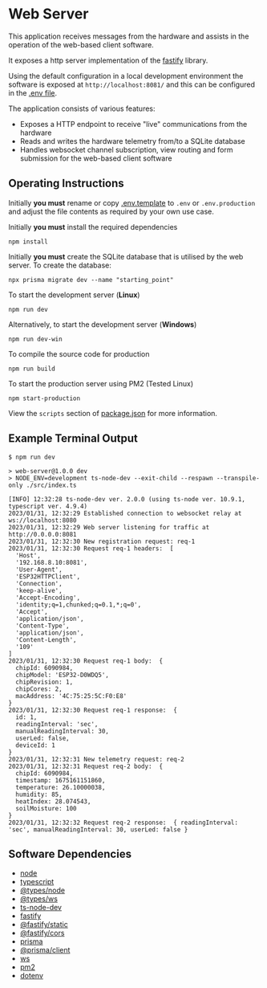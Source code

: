 Web Server
==========

This application receives messages from the hardware and assists in the operation of the web-based client software.

It exposes a http server implementation of the [fastify](https://github.com/fastify/fastify) library.

Using the default configuration in a local development environment the software is exposed at `http://localhost:8081/` and this can be configured in the [.env file](https://github.com/craigvantonder/iot-datalogger/blob/main/web-server/.env.template).

The application consists of various features:

- Exposes a HTTP endpoint to receive "live" communications from the hardware
- Reads and writes the hardware telemetry from/to a SQLite database
- Handles websocket channel subscription, view routing and form submission for the web-based client software

Operating Instructions
----------------------

Initially **you must** rename or copy [.env.template](https://github.com/craigvantonder/iot-datalogger/blob/main/web-server/.env.template) to `.env` or `.env.production` and adjust the file contents as required by your own use case.

Initially **you must** install the required dependencies

    npm install

Initially **you must** create the SQLite database that is utilised by the web server. To create the database:

    npx prisma migrate dev --name "starting_point"

To start the development server (**Linux**)

    npm run dev

Alternatively, to start the development server (**Windows**)

    npm run dev-win

To compile the source code for production

    npm run build

To start the production server using PM2 (Tested Linux)

    npm start-production

View the `scripts` section of [package.json](https://github.com/craigvantonder/iot-datalogger/blob/main/web-server/package.json) for more information.

Example Terminal Output
-----------------------

    $ npm run dev

    > web-server@1.0.0 dev
    > NODE_ENV=development ts-node-dev --exit-child --respawn --transpile-only ./src/index.ts

    [INFO] 12:32:28 ts-node-dev ver. 2.0.0 (using ts-node ver. 10.9.1, typescript ver. 4.9.4)
    2023/01/31, 12:32:29 Established connection to websocket relay at ws://localhost:8080
    2023/01/31, 12:32:29 Web server listening for traffic at http://0.0.0.0:8081
    2023/01/31, 12:32:30 New registration request: req-1
    2023/01/31, 12:32:30 Request req-1 headers:  [
      'Host',
      '192.168.8.10:8081',
      'User-Agent',
      'ESP32HTTPClient',
      'Connection',
      'keep-alive',
      'Accept-Encoding',
      'identity;q=1,chunked;q=0.1,*;q=0',
      'Accept',
      'application/json',
      'Content-Type',
      'application/json',
      'Content-Length',
      '109'
    ]
    2023/01/31, 12:32:30 Request req-1 body:  {
      chipId: 6090984,
      chipModel: 'ESP32-D0WDQ5',
      chipRevision: 1,
      chipCores: 2,
      macAddress: '4C:75:25:5C:F0:E8'
    }
    2023/01/31, 12:32:30 Request req-1 response:  {
      id: 1,
      readingInterval: 'sec',
      manualReadingInterval: 30,
      userLed: false,
      deviceId: 1
    }
    2023/01/31, 12:32:31 New telemetry request: req-2
    2023/01/31, 12:32:31 Request req-2 body:  {
      chipId: 6090984,
      timestamp: 1675161151860,
      temperature: 26.10000038,
      humidity: 85,
      heatIndex: 28.074543,
      soilMoisture: 100
    }
    2023/01/31, 12:32:32 Request req-2 response:  { readingInterval: 'sec', manualReadingInterval: 30, userLed: false }

Software Dependencies
---------------------

- [node](https://github.com/nodejs/node)
- [typescript](https://github.com/microsoft/TypeScript)
- [@types/node](https://www.npmjs.com/package/@types/node)
- [@types/ws](https://www.npmjs.com/package/@types/ws)
- [ts-node-dev](https://github.com/wclr/ts-node-dev)
- [fastify](https://github.com/fastify/fastify)
- [@fastify/static](https://github.com/fastify/fastify-static)
- [@fastify/cors](https://github.com/fastify/fastify-cors)
- [prisma](https://github.com/prisma/prisma)
- [@prisma/client](https://www.prisma.io/docs/concepts/components/prisma-client)
- [ws](https://github.com/websockets/ws)
- [pm2](https://github.com/Unitech/pm2)
- [dotenv](https://github.com/motdotla/dotenv)